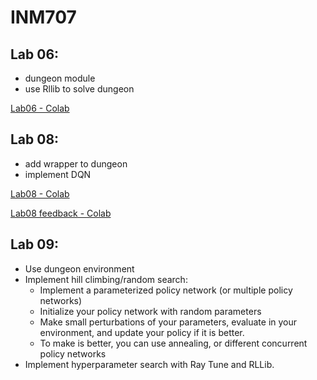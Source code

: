 # INM707

## Lab 06:
- dungeon module
- use Rllib to solve dungeon

[Lab06 - Colab](https://colab.research.google.com/drive/1uW14-vnLRy0avf5XIvxbRCR71ShUPzXH?usp=sharing)

## Lab 08:
- add wrapper to dungeon
- implement DQN

[Lab08 - Colab](https://colab.research.google.com/drive/1_D2AJNoEo9dHkCeSSwgfCTZZn_fC23M6?usp=sharing)

[Lab08 feedback - Colab](https://colab.research.google.com/drive/1e19h2UI91bGWC1omTO5zLBhlilL7si84?usp=sharing)

## Lab 09:
- Use dungeon environment
- Implement hill climbing/random search:
  - Implement a parameterized policy network (or multiple policy networks)
  - Initialize your policy network with random parameters
  - Make small perturbations of your parameters, evaluate in your environment, and update your policy if it is better.
  - To make is better, you can use annealing, or different concurrent policy networks
- Implement hyperparameter search with Ray Tune and RLLib.
